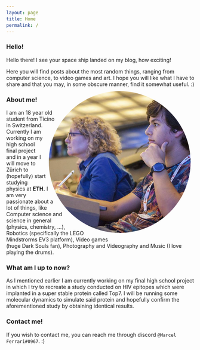 ```yaml
---
layout: page
title: Home
permalink: /
---
```


### Hello!

Hello there! I see your space ship landed on my blog, how exciting!

Here you will find posts about the most random things, ranging from computer science, to video games and art. I hope you will like what I have to share and that you may, in some obscure manner, find it somewhat useful. :)
<img class="card" src="/images/index/me.jpg" style="max-height:380px; margin: 10px; border-radius:50%; float: right;-webkit-shape-outside: circle();shape-outside: circle();">

### About me!

I am an 18 year old student from Ticino in Switzerland. Currently I am working on my high school final project and in a year I will move to Zürich to (hopefully) start studying physics at **ETH.**
I am very passionate about a lot of things, like Computer science and science in general (physics, chemistry, ...), Robotics (specifically the LEGO Mindstrorms EV3 platform), Video games (huge Dark Souls fan), Photography and Videography and Music (I love playing the drums).
### What am I up to now?

As I mentioned earlier I am currently working on my final high school project in which I try to recreate a study conducted on HIV epitopes which were implanted in a super stable protein called Top7. I will be running some molecular dynamics to simulate said protein and hopefully confirm the aforementioned study by obtaining identical results.

### Contact me!

If you wish to contact me, you can reach me through discord `@Marcel Ferrari#0967`. :)
